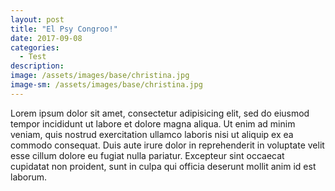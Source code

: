 ```yaml
---
layout: post
title: "El Psy Congroo!"
date: 2017-09-08
categories:
  - Test
description:
image: /assets/images/base/christina.jpg
image-sm: /assets/images/base/christina.jpg
---
```

Lorem ipsum dolor sit amet, consectetur adipisicing elit, sed do eiusmod
tempor incididunt ut labore et dolore magna aliqua. Ut enim ad minim veniam,
quis nostrud exercitation ullamco laboris nisi ut aliquip ex ea commodo
consequat. Duis aute irure dolor in reprehenderit in voluptate velit esse
cillum dolore eu fugiat nulla pariatur. Excepteur sint occaecat cupidatat non
proident, sunt in culpa qui officia deserunt mollit anim id est laborum.